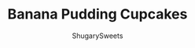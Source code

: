 ---
layout: ../../layouts/MarkdownPostLayout.astro
title: Banana Pudding Cupcakes
author: ShugarySweets
pubDate: 2019-01-15
description: "These Banana Pudding Cupcakes are unbelievably fluffy and moist! You&#x27;ll love every last bite, from the sweet banana cake to the light whipped frosting."
image_url: https://www.shugarysweets.com/wp-content/uploads/2016/10/banana-pudding-cupcakes-facebook.jpg
tags: ["Cupcake","American"]
calories: 184
protein: 2
carbohydrates: 12
fats: 15
fiber: 0
ingredients: ["1 box white cake mix (just the dry mix)","1 box (3 ounce) instant banana cream pudding mix","1 cup vegetable oil","3 large eggs","1 cup lemon lime pop (Sprite, etc)","1 box (3 ounce) instant banana cream pudding mix","1 cup milk","12 ounce frozen whipped topping, thawed"]
serves: 24
time: "35 minutes"
prepTime: "15 minutes"
instructions: ["Preheat oven to 350°F. Line cupcake pan with paper cupcake liners. (I love these no fade liners!) Set aside.","In a large mixing bowl, beat together the cake mix, pudding mix, oil, eggs, and pop. Beat until light and fluffy (about two minutes).","Using a large metal scoop (3 Tablespoons), fill cupcake liners about 2/3 full. Bake for 20 minutes, removing from pan and allowing to cool completely before adding frosting.","For the forsting, combine pudding mix with milk. Whisk until blended. Fold in thawed whipped topping. Refrigerate for about 15 minutes, while cupcakes are baking and cooling.","Using a cookie scoop, dollop the frosting onto the cooled cupcake and add banana slices or cookies for garnish. Store in refrigerator for up to 3 days, ENJOY!"]
nutrition: ["184 calories","12 grams carbohydrates","25 milligrams cholesterol","15 grams fat","0 grams fiber","2 grams protein","5 grams saturated fat","61 grams sodium","9 grams sugar","0 grams trans fat","9 grams unsaturated fat"]
---